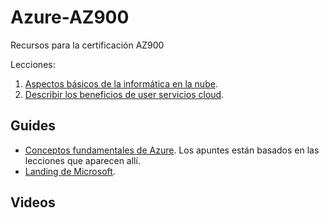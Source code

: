 # Azure-AZ900

Recursos para la certificación AZ900

Lecciones:

1. [Aspectos básicos de la informática en la nube](./01-aspectos-basicos.md).
2. [Describir los beneficios de user servicios cloud](02-describir%20los%20beneficios%20de%20usar%20servicios%20cloud.md).

## Guides

- [Conceptos fundamentales de Azure](https://learn.microsoft.com/es-es/training/paths/microsoft-azure-fundamentals-describe-cloud-concepts/). Los apuntes están basados en las lecciones que aparecen allí. 
- [Landing de Microsoft](https://esi.microsoft.com/landing). 

## Videos
